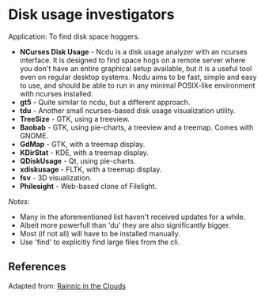 # Disk usage investigators

Application: To find disk space hoggers.

- **NCurses Disk Usage** - Ncdu is a disk usage analyzer with an ncurses interface. It is designed to find space hogs on a remote server where you don't have an entire graphical setup available, but it is a useful tool even on regular desktop systems. Ncdu aims to be fast, simple and easy to use, and should be able to run in any minimal POSIX-like environment with ncurses installed.
- **gt5** - Quite similar to ncdu, but a different approach.
- **tdu** - Another small ncurses-based disk usage visualization utility.
- **TreeSize** - GTK, using a treeview.
- **Baobab** - GTK, using pie-charts, a treeview and a treemap. Comes with GNOME.
- **GdMap** - GTK, with a treemap display.
- **KDirStat** - KDE, with a treemap display.
- **QDiskUsage** - Qt, using pie-charts.
- **xdiskusage** - FLTK, with a treemap display.
- **fsv** - 3D visualization.
- **Philesight** - Web-based clone of Filelight.

_Notes:_

  - Many in the aforementioned list haven't received updates for a while.
  - Albeit more powerfull than 'du' they are also significantly bigger.
  - Most (if not all) will have to be installed manually.
  - Use 'find' to explicitly find large files from the cli.


## References

Adapted from: [Rainnic in the Clouds][1]


<!-- REFERENCES -->

[1]: http://rainnic.altervista.org/en/node/381
